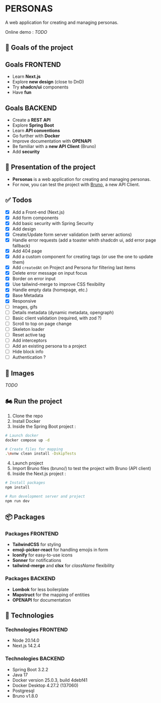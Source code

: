 # PERSONAS

A web application for creating and managing personas.

Online demo : *TODO*

## :rocket: Goals of the project

## Goals FRONTEND

* Learn **Next.js**
* Explore **new design** (close to DnD)
* Try **shadcn/ui** components
* Have **fun**

## Goals BACKEND

* Create a **REST API**
* Explore **Spring Boot**
* Learn **API conventions**
* Go further with **Docker**
* Improve documentation with **OPENAPI**
* Be familiar with a **new API Client** (Bruno)
* Add **security**

## :dart: Presentation of the project

* **Personas** is a web application for creating and managing personas.
* For now, you can test the project with [Bruno](https://www.usebruno.com/), a new API Client.

## :white_check_mark: Todos

* [x] Add a Front-end (Next.js)
* [x] Add form components
* [x] Add basic security with Spring Security
* [x] Add design
* [x] Create/Update form server validation (with server actions)
* [x] Handle error requests (add a toaster whith shadcdn ui, add error page fallback)
* [x] Add 404 page
* [x] Add a custom component for creating tags (or use the one to update them)
* [x] Add `createdAt` on Project and Persona for filtering last items
* [x] Delete error message on input focus
* [x] Border on error input
* [x] Use tailwind-merge to improve CSS flexibility
* [x] Handle empty data (homepage, etc.)
* [x] Base Metadata
* [x] Responsive
* [ ] Images, gifs
* [ ] Details metadata (dynamic metadata, opengraph)
* [ ] Basic client validation (required, with zod ?)
* [ ] Scroll to top on page change
* [ ] Skeleton loader
* [ ] Reset active tag
* [ ] Add interceptors
* [ ] Add an existing persona to a project
* [ ] Hide block info
* [ ] Authentication ?
  
## :iphone: Images

*TODO*

## 🏍 Run the project
1. Clone the repo
2. Install Docker
3. Inside the Spring Boot project :
```bash
# Launch docker
docker compose up -d

# Create files for mapping
.\mvnw clean install -DskipTests
```
4. Launch project
5. Import Bruno files (bruno/) to test the project with Bruno (API client)
6. Inside the Next.js project :
```bash
# Install packages
npm install

# Run development server and project
npm run dev
```

## :package: Packages

### Packages FRONTEND

* **TailwindCSS** for styling
* **emoji-picker-react** for handling emojis in form
* **Iconify** for easy-to-use icons
* **Sonner** for notifications
* **tailwind-merge** and **clsx** for *className* flexibility

### Packages BACKEND

* **Lombok** for less boilerplate
* **Mapstruct** for the mapping of entities
* **OPENAPI** for documentation

## :pushpin: Technologies

### Technologies FRONTEND

* Node 20.14.0
* Next.js 14.2.4

### Technologies BACKEND

* Spring Boot 3.2.2
* Java 17
* Docker version 25.0.3, build 4debf41
* Docker Desktop 4.27.2 (137060)
* Postgresql
* Bruno v1.8.0